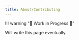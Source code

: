 ```yaml
---
title: About/Contributing
---
```


!!! warning "🚧 Work in Progress 🚧"

Will write this page eventually.

